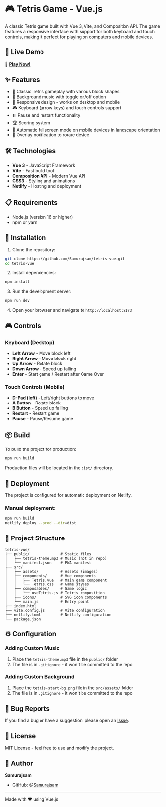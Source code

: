 # 🎮 Tetris Game - Vue.js

A classic Tetris game built with Vue 3, Vite, and Composition API. The game features a responsive interface with support for both keyboard and touch controls, making it perfect for playing on computers and mobile devices.

## 🚀 Live Demo

🔗 **[Play Now!](https://tetrisgame-samurajsam.netlify.app)**

## ✨ Features

- 🎯 Classic Tetris gameplay with various block shapes
- 🎵 Background music with toggle on/off option
- 📱 Responsive design - works on desktop and mobile
- 🎮 Keyboard (arrow keys) and touch controls support
- ⏸️ Pause and restart functionality
- 🏆 Scoring system
- 📐 Automatic fullscreen mode on mobile devices in landscape orientation
- 🔄 Overlay notification to rotate device

## 🛠️ Technologies

- **Vue 3** - JavaScript Framework
- **Vite** - Fast build tool
- **Composition API** - Modern Vue API
- **CSS3** - Styling and animations
- **Netlify** - Hosting and deployment

## 📋 Requirements

- Node.js (version 16 or higher)
- npm or yarn

## 🔧 Installation

1. Clone the repository:
```bash
git clone https://github.com/Samurajsam/tetris-vue.git
cd tetris-vue
```

2. Install dependencies:
```bash
npm install
```

3. Run the development server:
```bash
npm run dev
```

4. Open your browser and navigate to `http://localhost:5173`

## 🎮 Controls

### Keyboard (Desktop)
- **Left Arrow** - Move block left
- **Right Arrow** - Move block right
- **Up Arrow** - Rotate block
- **Down Arrow** - Speed up falling
- **Enter** - Start game / Restart after Game Over

### Touch Controls (Mobile)
- **D-Pad (left)** - Left/right buttons to move
- **A Button** - Rotate block
- **B Button** - Speed up falling
- **Restart** - Restart game
- **Pause** - Pause/Resume game

## 📦 Build

To build the project for production:

```bash
npm run build
```

Production files will be located in the `dist/` directory.

## 🚢 Deployment

The project is configured for automatic deployment on Netlify.

### Manual deployment:

```bash
npm run build
netlify deploy --prod --dir=dist
```

## 📁 Project Structure

```
tetris-vue/
├── public/              # Static files
│   ├── tetris-theme.mp3 # Music (not in repo)
│   └── manifest.json    # PWA manifest
├── src/
│   ├── assets/          # Assets (images)
│   ├── components/      # Vue components
│   │   ├── Tetris.vue   # Main game component
│   │   └── Tetris.css   # Game styles
│   ├── composables/     # Game logic
│   │   └── useTetris.js # Tetris composition
│   ├── icons/           # SVG icon components
│   └── main.js          # Entry point
├── index.html
├── vite.config.js       # Vite configuration
├── netlify.toml         # Netlify configuration
└── package.json
```

## ⚙️ Configuration

### Adding Custom Music

1. Place the `tetris-theme.mp3` file in the `public/` folder
2. The file is in `.gitignore` - it won't be committed to the repo

### Adding Custom Background

1. Place the `tetris-start-bg.png` file in the `src/assets/` folder
2. The file is in `.gitignore` - it won't be committed to the repo

## 🐛 Bug Reports

If you find a bug or have a suggestion, please open an [Issue](https://github.com/Samurajsam/tetris-vue/issues).

## 📄 License

MIT License - feel free to use and modify the project.

## 👤 Author

**Samurajsam**
- GitHub: [@Samurajsam](https://github.com/Samurajsam)

---

Made with ❤️ using Vue.js
